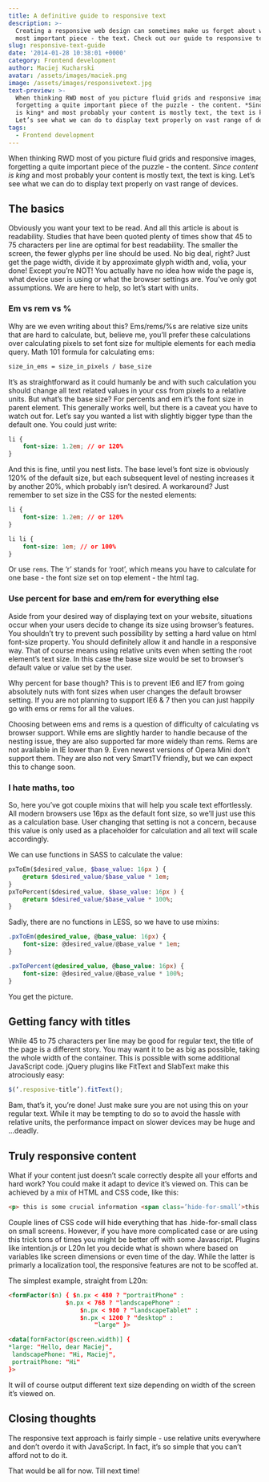 ```yaml
---
title: A definitive guide to responsive text
description: >-
  Creating a responsive web design can sometimes make us forget about webpage's
  most important piece - the text. Check out our guide to responsive text! 
slug: responsive-text-guide
date: '2014-01-28 10:38:01 +0000'
category: Frontend development
author: Maciej Kucharski
avatar: /assets/images/maciek.png
image: /assets/images/responsivetext.jpg
text-preview: >-
  When thinking RWD most of you picture fluid grids and responsive images,
  forgetting a quite important piece of the puzzle - the content. *Since content
  is king* and most probably your content is mostly text, the text is king.
  Let’s see what we can do to display text properly on vast range of devices.
tags:
  - Frontend development
---
```


When thinking RWD most of you picture fluid grids and responsive images, forgetting a quite important piece of the puzzle - the content. *Since content is king* and most probably your content is mostly text, the text is king. Let’s see what we can do to display text properly on vast range of devices.

The basics
----------
Obviously you want your text to be read. And all this article is about is readability. Studies that have been quoted plenty of times show that 45 to 75 characters per line are optimal for best readability. The smaller the screen, the fewer glyphs per line should be used. No big deal, right? Just get the page width, divide it by approximate glyph width and, volia, your done! Except you’re NOT! You actually have no idea how wide the page is, what device user is using or what the browser settings are. You’ve only got assumptions. We are here to help, so let’s start with units.

### Em vs rem vs % ###
Why are we even writing about this? Ems/rems/%s are relative size units that are hard to calculate, but, believe me, you’ll prefer these calculations over calculating pixels to set font size for multiple elements for each media query. Math 101 formula for calculating ems:
```scss
size_in_ems = size_in_pixels / base_size
```

It’s as straightforward as it could humanly be and with such calculation you should change all text related values in your css from pixels to a relative units. But what’s the base size? For percents and em it’s the font size in parent element. This generally works well, but there is a caveat you have to watch out for. Let’s say you wanted a list with slightly bigger type than the default one. You could just write:
```css
li {
	font-size: 1.2em; // or 120%
}
```


And this is fine, until you nest lists. The base level’s font size is obviously 120% of the default size, but each subsequent level of nesting increases it by another 20%, which probably isn’t desired. A workaround? Just remember to set size in the CSS for the nested elements:
```css
li {
	font-size: 1.2em; // or 120%
}

li li {
	font-size: 1em; // or 100%
}
```

Or use `rems`. The ‘r’ stands for ‘root’, which means you have to calculate for one base - the font size set on top element - the html tag.

### Use percent for base and em/rem for everything else ###
Aside from your desired way of displaying text on your website, situations occur when your users decide to change its size using browser’s features. You shouldn’t try to prevent such possibility by setting a hard value on html font-size property. You should definitely allow it and handle in a responsive way. That of course means using relative units even when setting the root element’s text size. In this case the base size would be set to browser’s default value or value set by the user.

Why percent for base though? This is to prevent IE6 and IE7 from going absolutely nuts with font sizes when user changes the default browser setting. If you are not planning to support IE6 & 7 then you can just happily go with ems or rems for all the values.

Choosing between ems and rems is a question of difficulty of calculating vs browser support. While ems are slightly harder to handle because of the nesting issue, they are also supported far more widely than rems. Rems are not available in IE lower than 9. Even newest versions of Opera Mini don’t support them. They are also not very SmartTV friendly, but we can expect this to change soon.

### I hate maths, too ###
So, here you’ve got couple mixins that will help you scale text effortlessly. All modern browsers use 16px as the default font size, so we’ll just use this as a calculation base. User changing that setting is not a concern, because this value is only used as a placeholder for calculation and all text will scale accordingly.

We can use functions in SASS to calculate the value:
```sass
pxToEm($desired_value, $base_value: 16px ) {
	@return $desired_value/$base_value * 1em;
}
pxToPercent($desired_value, $base_value: 16px ) {
	@return $desired_value/$base_value * 100%;
}
```
Sadly, there are no functions in LESS, so we have to use mixins:
```sass
.pxToEm(@desired_value, @base_value: 16px) {
	font-size: @desired_value/@base_value * 1em;
}

.pxToPercent(@desired_value, @base_value: 16px) {
	font-size: @desired_value/@base_value * 100%;
}
```

You get the picture.

Getting fancy with titles
-------------------------
While 45 to 75 characters per line may be good for regular text, the title of the page is a different story. You may want it to be as big as possible, taking the whole width of the container. This is possible with some additional JavaScript code. jQuery plugins like FitText and SlabText make this atrociously easy:
```javascript
$(‘.resposive-title’).fitText();
```
Bam, that’s it, you’re done! Just make sure you are not using this on your regular text. While it may be tempting to do so to avoid the hassle with relative units, the performance impact on slower devices may be huge and ...deadly.

Truly responsive content
------------------------
What if your content just doesn’t scale correctly despite all your efforts and hard work? You could make it adapt to device it’s viewed on. This can be achieved by a mix of HTML and CSS code, like this:
```html
<p> this is some crucial information <span class=’hide-for-small’>this is some additional info</span></p>
```
Couple lines of CSS code will hide everything that has .hide-for-small class on small screens. However, if you have more complicated case or are using this trick tons of times you might be better off with some Javascript. Plugins like intention.js or L20n let you decide what is shown where based on variables like screen dimensions or even time of the day. While the latter is primarly a localization tool, the responsive features are not to be scoffed at.

The simplest example, straight from L20n:
```html
<formFactor($n) { $n.px < 480 ? "portraitPhone" :
               	$n.px < 768 ? "landscapePhone" :
                 	$n.px < 980 ? "landscapeTablet" :
                   	$n.px < 1200 ? "desktop" :
                     	"large" }>

<data[formFactor(@screen.width)] {
*large: "Hello, dear Maciej",
 landscapePhone: "Hi, Maciej",
 portraitPhone: "Hi"
}>
```

It will of course output different text size depending on width of the screen it’s viewed on.

Closing thoughts
----------------
The responsive text approach is fairly simple - use relative units everywhere and don’t overdo it with JavaScript. In fact, it’s so simple that you can’t afford not to do it.

That would be all for now. Till next time!
